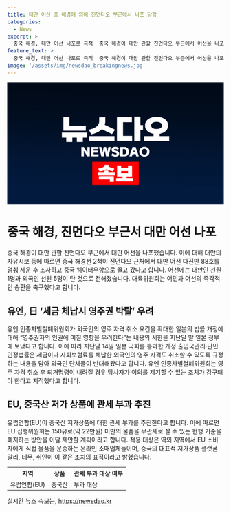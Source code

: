 ```yaml
---
title: 대만 어선 중 해경에 의해 진먼다오 부근에서 나포 당함
categories:
  - News
excerpt: >
  중국 해경, 대만 어선 나포로 극적  중국 해경이 대만 관할 진먼다오 부근에서 어선을 나포했다. 대만인 선원 1명과 외국인 선원 5명이 탄 어선은 중국 웨이터우항으로 끌려갔다. 대륙위원회는 즉각적인 송환을 촉구하고, 유엔과 일본은 중국산 상품 관세 부과 등 대응을 모색 중이다. EU는 중국산 저가상품에 대한 관세 부과를 추진하고 있다.
feature_text: >
  중국 해경, 대만 어선 나포로 극적  중국 해경이 대만 관할 진먼다오 부근에서 어선을 나포했다. 대만인 선원 1명과 외국인 선원 5명이 탄 어선은 중국 웨이터우항으로 끌려갔다. 대륙위원회는 즉각적인 송환을 촉구하고, 유엔과 일본은 중국산 상품 관세 부과 등 대응을 모색 중이다. EU는 중국산 저가상품에 대한 관세 부과를 추진하고 있다.
image: '/assets/img/newsdao_breakingnews.jpg'
---
```


<p><img src="/assets/img/newsdao_breakingnews.jpg" alt="firstkoreanews 속보" /></p>

<h1>중국 해경, 진먼다오 부근서 대만 어선 나포</h1>

<p data-ke-size="size16">중국 해경이 대만 관할 진먼다오 부근에서 대만 어선을 나포했습니다. 이에 대해 대만의 자유시보 등에 따르면 중국 해경선 2척이 진먼다오 근처에서 대만 어선 다진만 88호를 멈춰 세운 후 조사하고 중국 웨이터우항으로 끌고 갔다고 합니다. 어선에는 대만인 선원 1명과 외국인 선원 5명이 탄 것으로 전해졌습니다. 대륙위원회는 어민과 어선의 즉각적인 송환을 촉구했다고 합니다.</p>

<h2 data-ke-size="size26">유엔, 日 ‘세금 체납시 영주권 박탈’ 우려</h2>

<p data-ke-size="size16">유엔 인종차별철폐위원회가 외국인의 영주 자격 취소 요건을 확대한 일본의 법률 개정에 대해 “영주권자의 인권에 미칠 영향을 우려한다”는 내용의 서한을 지난달 말 일본 정부에 보냈다고 합니다. 이에 따라 지난달 14일 일본 국회를 통과한 개정 출입국관리·난민인정법률은 세금이나 사회보험료를 체납한 외국인의 영주 자격도 취소할 수 있도록 규정하는 내용을 담아 외국인 단체들이 반대해왔다고 합니다. 유엔 인종차별철폐위원회는 영주 자격 취소 후 퇴거명령이 내려질 경우 당사자가 이의를 제기할 수 있는 조치가 강구돼야 한다고 지적했다고 합니다.</p>

<h2 data-ke-size="size26">EU, 중국산 저가 상품에 관세 부과 추진</h2>

<p data-ke-size="size16">유럽연합(EU)이 중국산 저가상품에 대한 관세 부과를 추진한다고 합니다. 이에 따르면 EU 집행위원회는 150유로(약 22만원) 미만의 물품을 무관세로 살 수 있는 현행 기준을 폐지하는 방안을 이달 제안할 계획이라고 합니다. 적용 대상은 역외 지역에서 EU 소비자에게 직접 물품을 운송하는 온라인 소매업체들이며, 중국의 대표적 저가상품 플랫폼 알리, 테무, 쉬인이 이 같은 조치의 표적이라고 밝혔습니다.</p>

<table>
    <tr>
        <th>지역</th>
        <th>상품</th>
        <th>관세 부과 대상 여부</th>
    </tr>
    <tr>
        <td>유럽연합(EU)</td>
        <td>중국산</td>
        <td>부과 대상</td>
    </tr>
</table>
실시간 뉴스 속보는, <a href="https://newsdao.kr" rel="dofollow">https://newsdao.kr</a>


